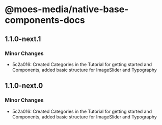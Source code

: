 # @moes-media/native-base-components-docs

## 1.1.0-next.1

### Minor Changes

- 5c2a016: Created Categories in the Tutorial for getting started and Components, added basic structure for ImageSlider and Typography

## 1.1.0-next.0

### Minor Changes

- 5c2a016: Created Categories in the Tutorial for getting started and Components, added basic structure for ImageSlider and Typography
